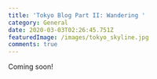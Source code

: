 ```yaml
---
title: 'Tokyo Blog Part II: Wandering '
category: General
date: 2020-03-03T02:26:45.751Z
featuredImage: /images/tokyo_skyline.jpg
comments: true
---
```

Coming soon!
